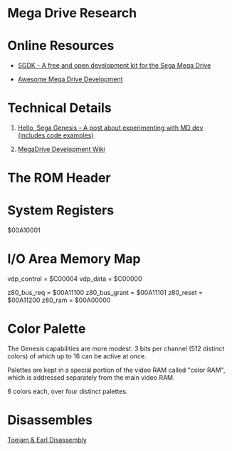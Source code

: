 # Mega Drive Research

# Online Resources

* [SGDK - A free and open development kit for the Sega Mega Drive](https://github.com/Stephane-D/SGDK?tab=readme-ov-file#mega-drive-technical-info-references)

* [Awesome Mega Drive Development](https://github.com/And-0/awesome-megadrive)

# Technical Details

1. [Hello, Sega Genesis - A post about experimenting with MD dev (includes code examples)](https://log.martinatkins.me/2020/01/20/hello-sega-genesis/)

2. [MegaDrive Development Wiki](https://wiki.megadrive.org/index.php?title=Main_Page)

# The ROM Header


# System Registers
$00A10001


# I/O Area Memory Map

vdp_control     = $C00004
vdp_data        = $C00000

z80_bus_req   = $00A11100
z80_bus_grant = $00A11101
z80_reset     = $00A11200
z80_ram       = $00A00000

# Color Palette

The Genesis capabilities are more modest: 3 bits per channel (512 distinct colors) of which up to 16 can be active at once.

Palettes are kept in a special portion of the video RAM called "color RAM", which is addressed separately from the main video RAM.

6 colors each, over four distinct palettes.

# Disassembles

[ Toejam & Earl Disassembly](https://github.com/bstreiff/tje-disasm)